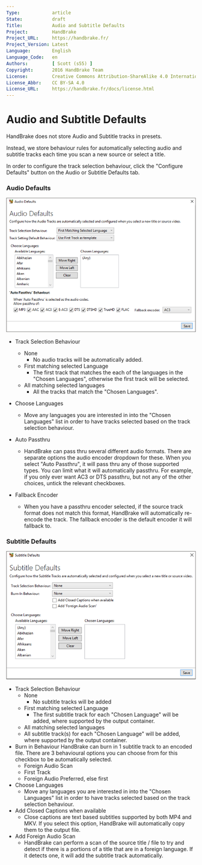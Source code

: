 ```yaml
---
Type:            article
State:           draft
Title:           Audio and Subtitle Defaults
Project:         HandBrake
Project_URL:     https://handbrake.fr/
Project_Version: Latest
Language:        English
Language_Code:   en
Authors:         [ Scott (s55) ]
Copyright:       2016 HandBrake Team
License:         Creative Commons Attribution-ShareAlike 4.0 International
License_Abbr:    CC BY-SA 4.0
License_URL:     https://handbrake.fr/docs/license.html
---
```


Audio and Subtitle Defaults
=============================

HandBrake does not store Audio and Subtitle tracks in presets.

Instead, we store behaviour rules for automatically selecting audio and subtitle tracks each time you scan a new source or select a title.

In order to configure the track selection behaviour, click the "Configure Defaults" button on the Audio or Subtitle Defaults tab.

### Audio Defaults

![Audio Defaults Window](../../images/windows/audio-defaults-1.0.0.png "Audio Defaults Window")

- Track Selection Behaviour
  - None
    - No audio tracks will be automatically added.
  - First matching selected Language
    - The first track that matches the each of the languages in the "Chosen Languages", otherwise the first track will be selected.
  - All matching selected languages
    - All the tracks that match the "Chosen Languages".
- Choose Languages
  - Move any languages you are interested in into the "Chosen Languages" list in order to have tracks selected based on the track selection behaviour.
- Auto Passthru
  - HandBrake can pass thru several different audio formats. There are separate options the audio encoder dropdown for these. When you select "Auto Passthru", it will pass thru any of those supported types.  You can limit what it will automatically passthru. For example, if you only ever want AC3 or DTS passthru, but not any of the other choices, untick the relevant checkboxes.
  
- Fallback Encoder
  - When you have a passthru encoder selected, if the source track format does not match this format, HandBrake will automatically re-encode the track. The fallback encoder is the default encoder it will fallback to.  

### Subtitle Defaults

![Subtitle Defaults Window](../../images/windows/subtitle-defaults-1.0.0.png "Subtitle Defaults Window")

- Track Selection Behaviour
  - None
    - No subtitle tracks will be added
  - First matching selected Language
    - The first subtitle track for each "Chosen Language" will be added, where supported by the output container. 
  - All matching selected languages
   - All subtitle track(s) for each "Chosen Language" will be added, where supported by the output container. 
- Burn in Behaviour
  HandBrake can burn in 1 subtitle track to an encoded file. There are 3 behavioural options you can choose from for this checkbox to be automatically selected.
  - Foreign Audio Scan
  - First Track
  - Foreign Audio Preferred, else first
- Choose Languages
  - Move any languages you are interested in into the "Chosen Languages" list in order to have tracks selected based on the track selection behaviour.
- Add Closed Captions when available
  - Close captions are text based subtitles supported by both MP4 and MKV. If you select this option, HandBrake will automatically copy them to the output file.
- Add Foreign Audio Scan
  - HandBrake can perform a scan of the source title / file to try and detect if there is a portions of a title that are in a foreign language. If it detects one, it will add the subtitle track automatically. 
